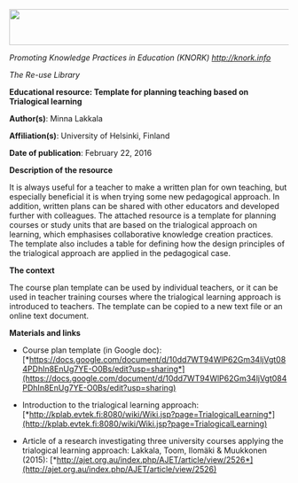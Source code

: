 <img src="md\img030/media/image01.png" width="624" height="65" />

*Promoting Knowledge Practices in Education (KNORK) http://knork.info*

*The Re-use Library*

**Educational resource: Template for planning teaching based on Trialogical learning**

**Author(s)**: Minna Lakkala

**Affiliation(s)**: University of Helsinki, Finland

**Date of publication**: February 22, 2016

**Description of the resource**

It is always useful for a teacher to make a written plan for own teaching, but especially beneficial it is when trying some new pedagogical approach. In addition, written plans can be shared with other educators and developed further with colleagues. The attached resource is a template for planning courses or study units that are based on the trialogical approach on learning, which emphasises collaborative knowledge creation practices. The template also includes a table for defining how the design principles of the trialogical approach are applied in the pedagogical case.

**The context**

The course plan template can be used by individual teachers, or it can be used in teacher training courses where the trialogical learning approach is introduced to teachers. The template can be copied to a new text file or an online text document.

**Materials and links**

-   Course plan template (in Google doc): [*https://docs.google.com/document/d/10dd7WT94WlP62Gm34ljVgt084PDhIn8EnUg7YE-O0Bs/edit?usp=sharing*](https://docs.google.com/document/d/10dd7WT94WlP62Gm34ljVgt084PDhIn8EnUg7YE-O0Bs/edit?usp=sharing)

-   Introduction to the trialogical learning approach: [*http://kplab.evtek.fi:8080/wiki/Wiki.jsp?page=TrialogicalLearning*](http://kplab.evtek.fi:8080/wiki/Wiki.jsp?page=TrialogicalLearning)

-   Article of a research investigating three university courses applying the trialogical learning approach: Lakkala, Toom, Ilomäki & Muukkonen (2015): [*http://ajet.org.au/index.php/AJET/article/view/2526*](http://ajet.org.au/index.php/AJET/article/view/2526)



